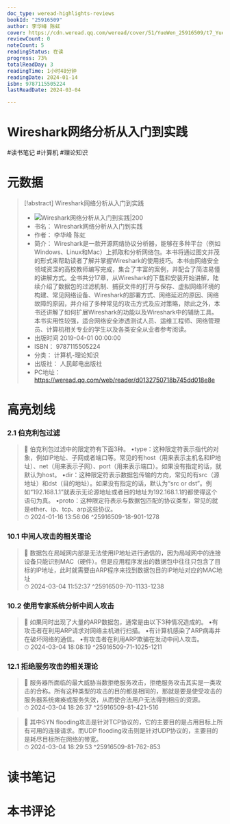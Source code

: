 ```yaml
---
doc_type: weread-highlights-reviews
bookId: "25916509"
author: 李华峰 陈虹
cover: https://cdn.weread.qq.com/weread/cover/51/YueWen_25916509/t7_YueWen_25916509.jpg
reviewCount: 0
noteCount: 5
readingStatus: 在读
progress: 73%
totalReadDay: 3
readingTime: 1小时48分钟
readingDate: 2024-01-14
isbn: 9787115505224
lastReadDate: 2024-03-04

---
```


# Wireshark网络分析从入门到实践


#读书笔记 #计算机 #理论知识

# 元数据
> [!abstract] Wireshark网络分析从入门到实践
> - ![ Wireshark网络分析从入门到实践|200](https://cdn.weread.qq.com/weread/cover/51/YueWen_25916509/t7_YueWen_25916509.jpg)
> - 书名： Wireshark网络分析从入门到实践
> - 作者： 李华峰 陈虹
> - 简介： Wireshark是一款开源网络协议分析器，能够在多种平台（例如Windows、Linux和Mac）上抓取和分析网络包。本书将通过图文并茂的形式来帮助读者了解并掌握Wireshark的使用技巧。本书由网络安全领域资深的高校教师编写完成，集合了丰富的案例，并配合了简洁易懂的讲解方式。全书共分17章，从Wireshark的下载和安装开始讲解，陆续介绍了数据包的过滤机制、捕获文件的打开与保存、虚拟网络环境的构建、常见网络设备、Wireshark的部署方式、网络延迟的原因、网络故障的原因，并介绍了多种常见的攻击方式及应对策略，除此之外，本书还讲解了如何扩展Wireshark的功能以及Wireshark中的辅助工具。本书实用性较强，适合网络安全渗透测试人员、运维工程师、网络管理员、计算机相关专业的学生以及各类安全从业者参考阅读。
> - 出版时间 2019-04-01 00:00:00
> - ISBN： 9787115505224
> - 分类： 计算机-理论知识
> - 出版社： 人民邮电出版社
> - PC地址：https://weread.qq.com/web/reader/d0132750718b745dd018e8e

# 高亮划线


### 2.1 伯克利包过滤

> 📌 伯克利包过滤中的限定符有下面3种。
•type：这种限定符表示指代的对象，例如IP地址、子网或者端口等。常见的有host（用来表示主机名和IP地址）、net（用来表示子网）、port（用来表示端口）。如果没有指定的话，就默认为host。
•dir：这种限定符表示数据包传输的方向，常见的有src（源地址）和dst（目的地址）。如果没有指定的话，默认为“src or dst”。例如“192.168.1.1”就表示无论源地址或者目的地址为192.168.1.1的都使得这个语句为真。
•proto：这种限定符表示与数据包匹配的协议类型，常见的就是ether、ip、tcp、arp这些协议。  
> ⏱ 2024-01-16 13:56:06 ^25916509-18-901-1278

### 10.1 中间人攻击的相关理论

> 📌 数据包在局域网内部是无法使用IP地址进行通信的，因为局域网中的连接设备只能识别MAC（硬件）。但是应用程序发出的数据包中往往只包含了目标的IP地址，此时就需要由ARP程序来找到数据包目的IP地址对应的MAC地址  
> ⏱ 2024-03-04 11:52:37 ^25916509-70-1133-1238

### 10.2 使用专家系统分析中间人攻击

> 📌 如果同时出现了大量的ARP数据包，通常是由以下3种情况造成的。
•有攻击者在利用ARP请求对网络主机进行扫描。
•有计算机感染了ARP病毒并在破坏网络的通信。
•有攻击者在利用ARP欺骗在发动中间人攻击。  
> ⏱ 2024-03-04 18:08:19 ^25916509-71-1025-1211

### 12.1 拒绝服务攻击的相关理论

> 📌 服务器所面临的最大威胁当数拒绝服务攻击，拒绝服务攻击其实是一类攻击的合称。所有这种类型的攻击的目的都是相同的，那就是要是使受攻击的服务器系统瘫痪或服务失效，从而使合法用户无法得到相应的资源。  
> ⏱ 2024-03-04 18:26:37 ^25916509-81-421-516

> 📌 其中SYN flooding攻击是针对TCP协议的，它的主要目的是占用目标上所有可用的连接请求。而UDP flooding攻击则是针对UDP协议的，主要目的是耗尽目标所在网络的带宽。  
> ⏱ 2024-03-04 18:29:53 ^25916509-81-762-853



# 读书笔记




# 本书评论

